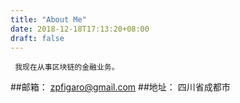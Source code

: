 ```yaml
---
title: "About Me"
date: 2018-12-18T17:13:20+08:00
draft: false
---
```

    
     我现在从事区块链的金融业务。   
##邮箱：
        zpfigaro@gmail.com
##地址：
        四川省成都市

